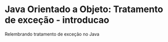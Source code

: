 # Java Orientado a Objeto: Tratamento de exceção - introducao
Relembrando tratamento de exceção no Java
